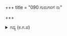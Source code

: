 +++
title = "090 ಗುರುಗಳಿಗೆ ನಾ"

+++

<details><summary>ಗದ್ಯ (ಕ.ಗ.ಪ) </summary>

90. 'ಗುರುಗಳಿಗೆ ನಾನು ಮಾತು ತಪ್ಪುವುದಿಲ್ಲ ಎಂಬುದಾಗಿ ನೀನು ಹಿಮ್ಮೆಟ್ಟಿದರೆ ಅದು ನನ್ನ ಮುನಿಸಿಗೆ ಕಾರಣವಾಗುತ್ತದೆ. ಭೀಷ್ಮನು ಹಿರಿಯ ಅಜ್ಜ ಎಂದು ನಿನಗೆ ಭಾಸವಾದರೆ ಅದು ನನಗೆ ಸಹಿಸಲಾಗದು. ಶತ್ರುಬಲ ಮೊದಲು ಉರಿದು ನಾಶವಾಗುವುದೊ ಅಥವಾ ವಿಚಾರ ಮಾಡಿ ಅರಿತು ಕೊಳ್ಳುವೆಯೋ ಎಂಬುದನ್ನು ಅರ್ಜುನನೇ ನನ್ನಲ್ಲಿ ಚೆನ್ನಾಗಿ ಗಮನಿಸು' ಎಂದು ಶ್ರೀಕೃಷ್ಣನು ಹೇಳಿದನು.
</details>
